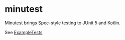 # minutest

Minutest brings Spec-style testing to JUnit 5 and Kotlin.

See [ExampleTests](src/test/kotlin/com/oneeyedmen/minutest/ExampleTests.kt)
